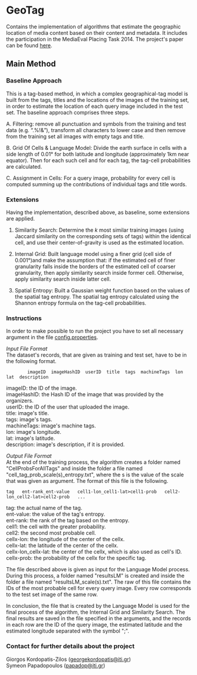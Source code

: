 GeoTag
======

Contains the implementation of algorithms that estimate the geographic location of media content based on their content and metadata. It includes the participation in the MediaEval Placing Task 2014. The project's paper can be found <a href="http://ceur-ws.org/Vol-1263/mediaeval2014_submission_44.pdf">here</a>.



<h2>Main Method</h2>

<h3>Baseline Approach</h3>
This is a tag-based method, in which a complex geographical-tag model is built from the tags, titles and the locations of the images of the training set, in order to estimate the location of each query image included in the test set. The baseline approach comprises three steps.

A. Filtering: remove all punctuation and symbols from the training and test data (e.g. “.%!&”), transform all characters to lower case and then remove from the training set all images with empty tags and title.

B. Grid Of Cells & Language Model: Divide the earth surface in cells with a side length of 0.01° for both latitude and longitude (approximately 1km near equator). Then for each such cell and for each tag, the tag-cell probabilities are calculated.

C. Assignment in Cells: For a query image, probability for every cell is computed summing up the contributions of individual tags and title words.



<h3>Extensions</h3>
Having the implementation, described above, as baseline, some extensions are applied.

1. Similarity Search: Determine the _k_ most similar training images (using Jaccard similarity on the corresponding sets of tags) within the identical cell, and use their center-of-gravity is used as the estimated location.

2. Internal Grid: Built language model using a finer grid (cell side of 0.001°)and make the assumption that: if the estimated cell of finer granularity falls inside the borders of the estimated cell of coarser granularity, then apply similarity search inside former cell. Otherwise, apply similarity search inside latter cell.

3. Spatial Entropy: Built a Gaussian weight function based on the values of the spatial tag entropy. The spatial tag entropy calculated using the Shannon entropy formula on the tag-cell probabilities.



<h3>Instructions</h3>

In order to make possible to run the project you have to set all necessary argument in the file <a href="https://github.com/socialsensor/multimedia-geotagging/blob/master/config.properties">config.properties</a>. 


_Input File Format_		
The dataset's records, that are given as training and test set, have to be in the following format.

			imageID  imageHashID  userID  title  tags  machineTags  lon  lat  description
				
imageID: the ID of the image.<br>
imageHashID: the Hash ID of the image that was provided by the organizers.<br>
userID: the ID of the user that uploaded the image.<br>
title: image's title.<br>
tags: image's tags.<br>
machineTags: image's machine tags.<br>
lon: image's longitude.<br>
lat: image's latitude.<br>
description: image's description, if it is provided. 


_Output File Format_	
At the end of the training process, the algorithm creates a folder named "CellProbsForAllTags" and inside the folder a file named "cell_tag_prob_scale(s)_entropy.txt", where the s is the value of the scale that was given as argument. The format of this file is the following.

	tag	  ent-rank_ent-value   cell1-lon_cell1-lat>cell1-prob   cell2-lon_cell2-lat>cell2-prob   ...
		
tag: the actual name of the tag.<br>
ent-value: the value of the tag's entropy.<br>
ent-rank: the rank of the tag based on the entropy.<br>
cell1: the cell with the greater probability.<br>
cell2: the second most probable cell.<br>
cellx-lon: the longitude of the center of the cellx.<br>
cellx-lat: the latitude of the center of the cellx.<br>
cellx-lon_cellx-lat: the center of the cellx, which is also used as cell's ID.<br>
cellx-prob: the probability of the cellx for the specific tag.

The file described above is given as input for the Language Model process. During this process, a folder named "resultsLM" is created and inside the folder a file named "resultsLM_scale(s).txt". The raw of this file contains the IDs of the most probable cell for every query image. Every row corresponds to the test set image of the same row.

In conclusion, the file that is created by the Language Model is used for the final process of the algorithm, the Internal Grid and Similarity Search. The final results are saved in the file specified in the arguments, and the records in each row are the ID of the query image, the estimated latitude and the estimated longitude separated with the symbol ";".



<h3>Contact for further details about the project</h3>

Giorgos Kordopatis-Zilos (georgekordopatis@iti.gr)<br>
Symeon Papadopoulos (papadop@iti.gr)